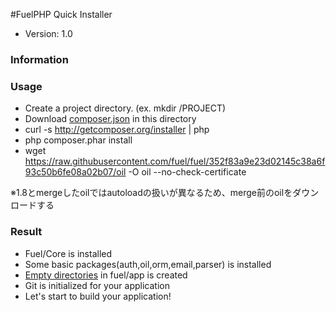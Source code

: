 #FuelPHP Quick Installer

* Version: 1.0

### Information

### Usage

* Create a project directory. (ex. mkdir /PROJECT)
* Download [composer.json](https://raw.githubusercontent.com/goosys/Fuel-Installer/master/composer.json) in this directory
* curl -s http://getcomposer.org/installer | php
* php composer.phar install
* wget https://raw.githubusercontent.com/fuel/fuel/352f83a9e23d02145c38a6f93c50b6fe08a02b07/oil -O oil --no-check-certificate

※1.8とmergeしたoilではautoloadの扱いが異なるため、merge前のoilをダウンロードする

### Result
* Fuel/Core is installed
* Some basic packages(auth,oil,orm,email,parser) is installed
* [Empty directories](https://github.com/goosys/Fuel-Vendor-Enptyapp) in fuel/app is created
* Git is initialized for your application
* Let's start to build your application!
